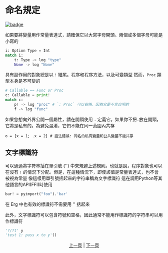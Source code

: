 # 命名規定

[![badge](https://img.shields.io/endpoint.svg?url=https%3A%2F%2Fgezf7g7pd5.execute-api.ap-northeast-1.amazonaws.com%2Fdefault%2Fsource_up_to_date%3Fowner%3Derg-lang%26repos%3Derg%26ref%3Dmain%26path%3Ddoc/EN/syntax/21_naming_rule.md%26commit_hash%3De959b3e54bfa8cee4929743b0193a129e7525c61)](https://gezf7g7pd5.execute-api.ap-northeast-1.amazonaws.com/default/source_up_to_date?owner=erg-lang&repos=erg&ref=main&path=doc/EN/syntax/21_naming_rule.md&commit_hash=e959b3e54bfa8cee4929743b0193a129e7525c61)

如果要將變量用作常量表達式，請確保它以大寫字母開頭。兩個或多個字母可能是小寫的

```python
i: Option Type = Int
match i:
    t: Type -> log "type"
    None -> log "None"
```

具有副作用的對象總是以 `!` 結尾。程序和程序方法，以及可變類型
然而，`Proc` 類型本身是不可變的

```python
# Callable == Func or Proc
c: Callable = print!
match c:
    p! -> log "proc" # `: Proc` 可以省略，因為它是不言自明的
    f -> log "func"
```

如果您想向外界公開一個屬性，請在開頭使用 `.` 定義它。如果你不把`.`放在開頭，它將是私有的。為避免混淆，它們不能在同一范圍內共存

```python,compile_fail
o = {x = 1; .x = 2} # 語法錯誤: 同名的私有變量和公共變量不能共存
```

## 文字標識符

可以通過將字符串括在單引號 ('') 中來規避上述規則。也就是說，程序對象也可以在沒有 `!` 的情況下分配。但是，在這種情況下，即使該值是常量表達式，也不會被視為常量
像這樣用單引號括起來的字符串稱為文字標識符
這在調用Python等其他語言的API(FFI)時使用

```python
bar! = pyimport("foo").'bar'
```

在 Erg 中也有效的標識符不需要用 '' 括起來

此外，文字標識符可以包含符號和空格，因此通常不能用作標識符的字符串可以用作標識符

```python
'?/?t' y
'test 1: pass x to y'()
```

<p align='center'>
    <a href='./20_visibility.md'>上一頁</a> | <a href='./22_lambda.md'>下一頁</a>
</p>